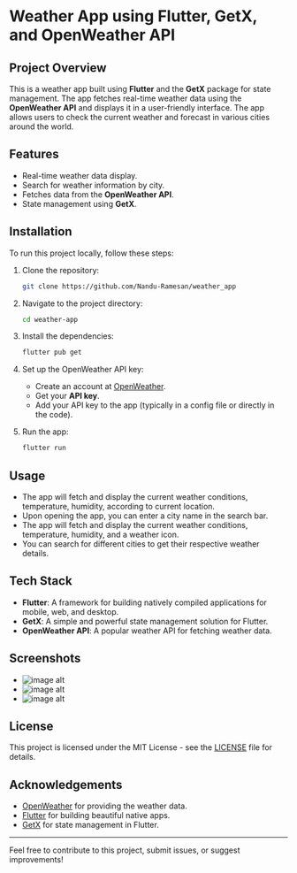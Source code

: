 # Weather App using Flutter, GetX, and OpenWeather API

## Project Overview

This is a weather app built using **Flutter** and the **GetX** package for state management. The app fetches real-time weather data using the **OpenWeather API** and displays it in a user-friendly interface. The app allows users to check the current weather and forecast in various cities around the world.

## Features

- Real-time weather data display.
- Search for weather information by city.
- Fetches data from the **OpenWeather API**.
- State management using **GetX**.


## Installation

To run this project locally, follow these steps:

1. Clone the repository:
   ```bash
   git clone https://github.com/Nandu-Ramesan/weather_app
   ```

2. Navigate to the project directory:
   ```bash
   cd weather-app
   ```

3. Install the dependencies:
   ```bash
   flutter pub get
   ```

4. Set up the OpenWeather API key:
   - Create an account at [OpenWeather](https://openweathermap.org/api).
   - Get your **API key**.
   - Add your API key to the app (typically in a config file or directly in the code).

5. Run the app:
   ```bash
   flutter run
   ```

## Usage
- The app will fetch and display the current weather conditions, temperature, humidity, according to current location.
- Upon opening the app, you can enter a city name in the search bar.
- The app will fetch and display the current weather conditions, temperature, humidity, and a weather icon.
- You can search for different cities to get their respective weather details.

## Tech Stack

- **Flutter**: A framework for building natively compiled applications for mobile, web, and desktop.
- **GetX**: A simple and powerful state management solution for Flutter.
- **OpenWeather API**: A popular weather API for fetching weather data.

## Screenshots

- ![image alt](https://github.com/Nandu-Ramesan/weather_app/blob/412365828e9b08309b79e9e21562552427d93340/Screenshot_1732173355.png)
- ![image alt](https://github.com/Nandu-Ramesan/weather_app/blob/412365828e9b08309b79e9e21562552427d93340/Screenshot_1732173359.png)
- ![image alt](https://github.com/Nandu-Ramesan/weather_app/blob/412365828e9b08309b79e9e21562552427d93340/Screenshot_1732173366.png)

## License

This project is licensed under the MIT License - see the [LICENSE](LICENSE) file for details.

## Acknowledgements

- [OpenWeather](https://openweathermap.org/) for providing the weather data.
- [Flutter](https://flutter.dev/) for building beautiful native apps.
- [GetX](https://pub.dev/packages/get) for state management in Flutter.

---

Feel free to contribute to this project, submit issues, or suggest improvements!
